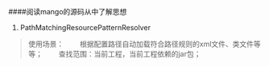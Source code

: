 ####阅读mango的源码从中了解思想
1. PathMatchingResourcePatternResolver  
>使用场景：
　　根据配置路径自动加载符合路径规则的xml文件、类文件等等；
　　查找范围：当前工程，当前工程依赖的jar包；
